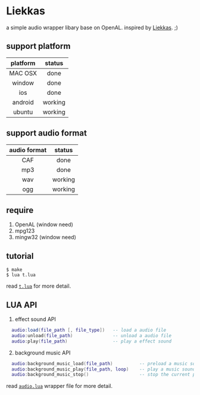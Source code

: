 # Liekkas
a simple audio wrapper libary base on OpenAL. inspired by [Liekkas](http://music.163.com/#/song?id=3413895). ;)

## support platform

| platform | status |
|:-------:|:-------:|
| MAC OSX |  done |
| window | done |
| ios | done |
| android |  working |
| ubuntu |  working |


## support audio format 
| audio format | status |
|:-------:|:-------:|
| CAF | done |
| mp3 | done |
| wav | working |
| ogg | working |

## require 

1. OpenAL (window need)
2. mpg123 
3. mingw32 (window need)


## tutorial
```
$ make
$ lua t.lua
```
read [`t.lua`](https://github.com/lvzixun/Liekkas/blob/master/t.lua) for more detail.

## LUA API
1. effect sound API
~~~.lua
  audio:load(file_path [, file_type])   -- load a audio file
  audio:unload(file_path)               -- unload a audio file
  audio:play(file_path)                 -- play a effect sound
~~~

2. background music API
~~~.lua
  audio:background_music_load(file_path)          -- preload a music sound
  audio:background_music_play(file_path, loop)    -- play a music sound, will load audio file when not load.
  audio:background_music_stop()                   -- stop the current playing music sound
~~~
read [`audio.lua`](https://github.com/lvzixun/Liekkas/blob/master/audio.lua) wrapper file for more detail.